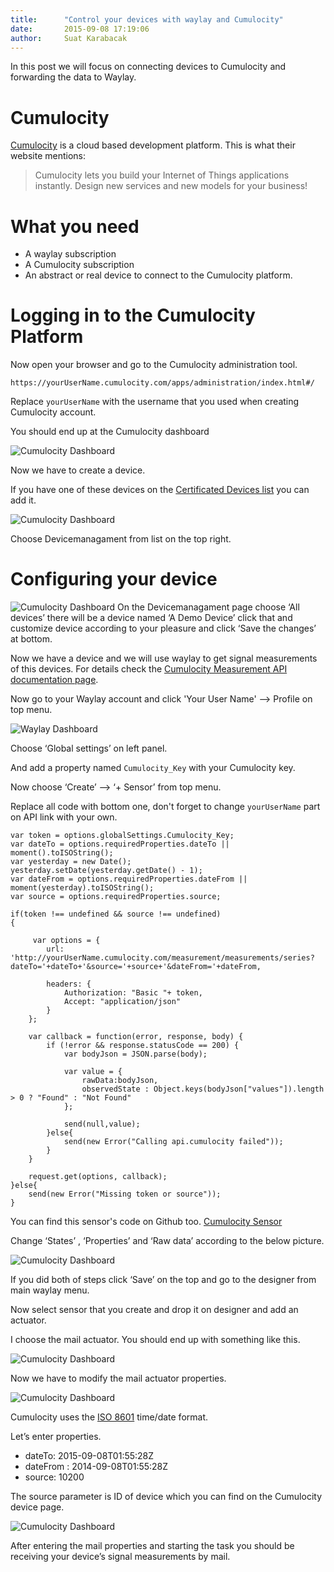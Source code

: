 ```yaml
---
title:      "Control your devices with waylay and Cumulocity"
date:       2015-09-08 17:19:06
author:     Suat Karabacak 
---
```

In this post we will focus on connecting devices to Cumulocity and forwarding the data to Waylay.

# Cumulocity

[Cumulocity](http://cumulocity.com) is a cloud based development platform. This is what their website mentions:

> Cumulocity lets you build your Internet of Things applications instantly. Design new services and new models for your business!

# What you need

* A waylay subscription
* A Cumulocity subscription
* An abstract or real device to connect to the Cumulocity platform.

# Logging in to the Cumulocity Platform

Now open your browser and go to the Cumulocity administration tool.

`https://yourUserName.cumulocity.com/apps/administration/index.html#/`

Replace `yourUserName` with the username that you used when creating Cumulocity account.

You should end up at the Cumulocity dashboard

![Cumulocity Dashboard](/tutorials/cumulocity/cumulocity_dashboard.png)

Now we have to create a device.

If you have one of these devices on the [Certificated Devices list](https://www.cumulocity.com/dev-center/) you can add it.

![Cumulocity Dashboard](/tutorials/cumulocity/cumulocity_dashboard2.png)

Choose Devicemanagament from list on the top right.

# Configuring your device

![Cumulocity Dashboard](/tutorials/cumulocity/cumulocity_device.png)
On the Devicemanagament page choose ‘All devices’ there will be a device named ‘A Demo Device’ click that and customize device according to your pleasure and click ‘Save the changes’ at bottom.

Now we have a device and we will use waylay to get signal measurements of this devices.
For details check the [Cumulocity Measurement API documentation page](http://www.cumulocity.com/guides/reference/measurements/).

Now go to your Waylay account and click 'Your User Name' --> Profile on top menu.

![Waylay Dashboard](/tutorials/cumulocity/cumulocity_waylay.png)

Choose ‘Global settings’ on left panel.

And add a property named `Cumulocity_Key` with your Cumulocity key.

Now choose ‘Create’ --> ‘+ Sensor’ from top menu.

Replace all code with bottom one, don't forget to change `yourUserName` part on API link with your own.

```
var token = options.globalSettings.Cumulocity_Key;
var dateTo = options.requiredProperties.dateTo || moment().toISOString();
var yesterday = new Date();
yesterday.setDate(yesterday.getDate() - 1);
var dateFrom = options.requiredProperties.dateFrom || moment(yesterday).toISOString();
var source = options.requiredProperties.source;

if(token !== undefined && source !== undefined)
{

     var options = {
        url: 'http://yourUserName.cumulocity.com/measurement/measurements/series?dateTo='+dateTo+'&source='+source+'&dateFrom='+dateFrom,

        headers: {
            Authorization: "Basic "+ token,
            Accept: "application/json"
        }
    };

    var callback = function(error, response, body) {
        if (!error && response.statusCode == 200) {
            var bodyJson = JSON.parse(body);

            var value = {
                rawData:bodyJson,
                observedState : Object.keys(bodyJson["values"]).length > 0 ? "Found" : "Not Found"
            };

            send(null,value);
        }else{
            send(new Error("Calling api.cumulocity failed"));
        }
    }

    request.get(options, callback);
}else{
    send(new Error("Missing token or source"));
}
```

You can find this sensor's code on Github too. [Cumulocity Sensor](/tutorials/images/cumulocityGetMeasurements)

Change ‘States’ , ‘Properties’ and ‘Raw data’ according to the below picture.

![Cumulocity Dashboard](/tutorials/cumulocity/cumulocity_options.png)

If you did both of steps click ‘Save’ on the top and go to the designer from main waylay menu.

Now select sensor that you create and drop it on designer and add an actuator.

I choose the mail actuator. You should end up with something like this.

![Cumulocity Dashboard](/tutorials/cumulocity/cumulocity_sensor.png)

Now we have to modify the mail actuator properties.

![Cumulocity Dashboard](/tutorials/cumulocity/cumulocity_properties.png)

Cumulocity uses the [ISO 8601](https://en.wikipedia.org/wiki/ISO_8601) time/date format.

Let’s enter properties.

* dateTo: 2015-09-08T01:55:28Z
* dateFrom : 2014-09-08T01:55:28Z
* source: 10200

The source parameter is ID of device which you can find on the Cumulocity device page.

![Cumulocity Dashboard](/tutorials/cumulocity/cumulocity_deviceID.png)

After entering the mail properties and starting the task you should be receiving your device’s signal measurements by mail.
